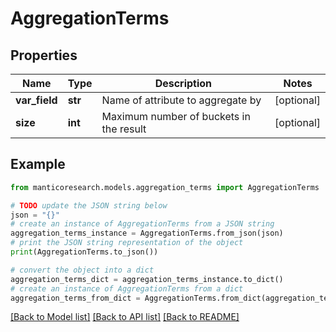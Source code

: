 # AggregationTerms


## Properties

Name | Type | Description | Notes
------------ | ------------- | ------------- | -------------
**var_field** | **str** | Name of attribute to aggregate by | [optional] 
**size** | **int** | Maximum number of buckets in the result | [optional] 

## Example

```python
from manticoresearch.models.aggregation_terms import AggregationTerms

# TODO update the JSON string below
json = "{}"
# create an instance of AggregationTerms from a JSON string
aggregation_terms_instance = AggregationTerms.from_json(json)
# print the JSON string representation of the object
print(AggregationTerms.to_json())

# convert the object into a dict
aggregation_terms_dict = aggregation_terms_instance.to_dict()
# create an instance of AggregationTerms from a dict
aggregation_terms_from_dict = AggregationTerms.from_dict(aggregation_terms_dict)
```
[[Back to Model list]](../README.md#documentation-for-models) [[Back to API list]](../README.md#documentation-for-api-endpoints) [[Back to README]](../README.md)


